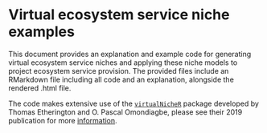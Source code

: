 # Virtual ecosystem service niche examples
This document provides an explanation and example code for generating virtual ecosystem service niches and applying these niche models to project ecosystem service provision. The provided files include an RMarkdown file including all code and an explanation, alongside the rendered .html file. 

The code makes extensive use of the [`virtualNicheR`](https://github.com/manaakiwhenua/virtualNicheR) package developed by Thomas Etherington and O. Pascal Omondiagbe, please see their 2019 publication for more [information](https://joss.theoj.org/papers/10.21105/joss.01661). 
